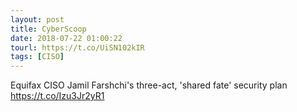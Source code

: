 ```yaml
---
layout: post
title: CyberScoop
date: 2018-07-22 01:00:22
tourl: https://t.co/UiSN102kIR
tags: [CISO]
---
```

Equifax CISO Jamil Farshchi's three-act, 'shared fate' security plan https://t.co/Izu3Jr2yR1